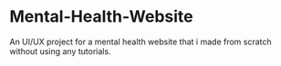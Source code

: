# Mental-Health-Website
An UI/UX project for a mental health website that i made from scratch without using any tutorials.
